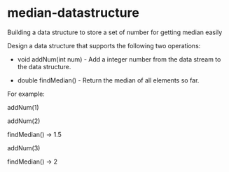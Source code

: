 # median-datastructure
Building a data structure to store a set of number for getting median easily

Design a data structure that supports the following two operations:

- void addNum(int num) - Add a integer number from the data stream to the data structure.

- double findMedian() - Return the median of all elements so far.

For example:

addNum(1)

addNum(2)

findMedian() -> 1.5

addNum(3) 

findMedian() -> 2
